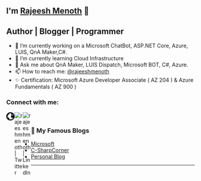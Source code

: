 ## I'm [Rajeesh Menoth](https://rajeeshmenoth.wordpress.com/) 👋

## Author | Blogger | Programmer

- 🔭 I’m currently working on a Microsoft ChatBot, ASP.NET Core, Azure, LUIS, QnA Maker,C#.
- 🌱 I’m currently learning Cloud Infrastructure
- 💬 Ask me about QnA Maker, LUIS Dispatch, Microsoft BOT, C#, Azure.
- 📫 How to reach me: [@rajeeshmenoth](https://twitter.com/rajeeshmenoth)
- ✨ Certification: Microsoft Azure Developer Associate ( AZ 204 ) & Azure Fundamentals ( AZ 900 )

### Connect with me:

[<img align="left" alt="rajeeshmenoth" width="22px" src="https://raw.githubusercontent.com/iconic/open-iconic/master/svg/globe.svg" />](https://rajeeshmenoth.wordpress.com/)
[<img align="left" alt="rajeeshmenoth | Twitter" width="22px" src="https://cdn.jsdelivr.net/npm/simple-icons@v3/icons/twitter.svg" />](https://twitter.com/rajeeshmenoth)
[<img align="left" alt="rajeeshmenoth | LinkedIn" width="22px" src="https://cdn.jsdelivr.net/npm/simple-icons@v3/icons/linkedin.svg" />](https://in.linkedin.com/in/rajeeshmenoth)

<br />

### 📗 My Famous Blogs
* [Microsoft](https://social.msdn.microsoft.com/profile/rajeeshmenoth/)
* [C-SharpCorner](https://www.c-sharpcorner.com/members/rajeesh-menoth)
* [Personal Blog](https://rajeeshmenoth.wordpress.com/)

---
